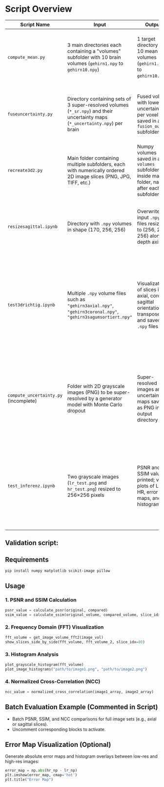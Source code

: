 # Script Overview

| Script Name           | Input                                                                                     | Output                                    | Function                                                                                      |
|-----------------------|-------------------------------------------------------------------------------------------|-------------------------------------------|-----------------------------------------------------------------------------------------------|
| `compute_mean.py`     | 3 main directories each containing a "volumes" subfolder with 10 brain volumes (`gehirn1.npy` to `gehirn10.npy`) | 1 target directory with 10 mean volumes (`gehirn1.npy` to `gehirn10.npy`) | Computes the voxel-wise mean of volumes from sagittal, coronal, and axial views for each brain |
| `fuseuncertainty.py`  | Directory containing sets of 3 super-resolved volumes (`*_sr.npy`) and their uncertainty maps (`*_uncertainty.npy`) per brain | Fused volume with lowest uncertainty per voxel saved in a `fusion_output` subfolder | Performs voxel-wise fusion selecting the voxel value with lowest uncertainty among three views |
| `recreate3d2.py`      | Main folder containing multiple subfolders, each with numerically ordered 2D image slices (PNG, JPG, TIFF, etc.) | Numpy volumes saved in a `volumes` subfolder inside main folder, named after each subfolder | Converts ordered 2D image slices into 3D numpy volume files                                  |
| `resizesagittal.ipynb`| Directory with `.npy` volumes in shape (170, 256, 256)                                    | Overwrites input `.npy` files resized to (256, 256, 256) along depth axis       | Resizes sagittal volumes along depth axis from 170 slices to 256 using linear interpolation  |
| `test3drichtig.ipynb` | Multiple `.npy` volume files such as `"gehirn3axial.npy"`, `"gehirn3coronal.npy"`, `"gehirn3sagumsortiert.npy"`       | Visualizations of slices in axial, coronal, sagittal orientations; transposed and saved `.npy` files | Interactive notebook with multiple cells for visualizing 3D MRI volumes, slicing views, volume shape checks, and transposition of volume axes for correct orientation |
| `compute_uncertainty.py` (incomplete) | Folder with 2D grayscale images (PNG) to be super-resolved by a generator model with Monte Carlo dropout  | Super-resolved images and uncertainty maps saved as PNG in output directory   | Calculates super-resolution images with uncertainty maps using Monte Carlo Dropout; **Script incomplete: missing generator model and function call** |
| `test_inferenz.ipynb` | Two grayscale images (`lr_test.png` and `hr_test.png`) resized to 256×256 pixels             | PSNR and SSIM values printed; visual plots of LR, HR, error maps, and histograms | Notebook to compare low-resolution and high-resolution images quantitatively and visually using PSNR, SSIM, error maps, and pixel value histograms |


## Validation script:
## Requirements

```bash
pip install numpy matplotlib scikit-image pillow
```

## Usage

### 1. PSNR and SSIM Calculation

```python
psnr_value = calculate_psnr(original, compared)
ssim_value = calculate_ssim(original_volume, compared_volume, slice_idx=80)
```

### 2. Frequency Domain (FFT) Visualization

```python
fft_volume = get_image_volume_fft2(image_vol)
show_slices_side_by_side(fft_volume, fft_volume_2, slice_idx=80)
```

### 3. Histogram Analysis

```python
plot_grayscale_histogram(fft_volume)
plot_image_histograms("path/to/image1.png", "path/to/image2.png")
```

### 4. Normalized Cross-Correlation (NCC)

```python
ncc_value = normalized_cross_correlation(image1_array, image2_array)
```

## Batch Evaluation Example (Commented in Script)

- Batch PSNR, SSIM, and NCC comparisons for full image sets (e.g., axial or sagittal slices).
- Uncomment corresponding blocks to activate.

## Error Map Visualization (Optional)

Generate absolute error maps and histogram overlays between low-res and high-res images:

```python
error_map = np.abs(hr_np - lr_np)
plt.imshow(error_map, cmap='hot')
plt.title("Error Map")
```
